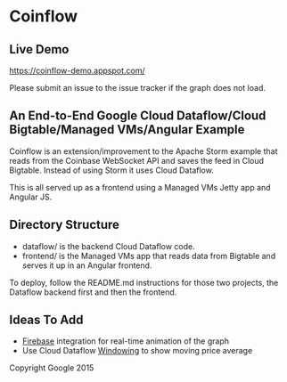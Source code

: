 # Coinflow

## Live Demo

https://coinflow-demo.appspot.com/


Please submit an issue to the issue tracker if the graph does not load.

## An End-to-End Google Cloud Dataflow/Cloud Bigtable/Managed VMs/Angular Example

Coinflow is an extension/improvement to the Apache Storm example that reads from the
Coinbase WebSocket API and saves the feed in Cloud Bigtable. Instead of using
Storm it uses Cloud Dataflow.

This is all served up as a frontend using a Managed VMs Jetty app and Angular JS.

## Directory Structure

* dataflow/ is the backend Cloud Dataflow code.
* frontend/ is the Managed VMs app that reads data from Bigtable and serves it up in an
Angular frontend.

To deploy, follow the README.md instructions for those two projects, the Dataflow backend first
and then the frontend.

## Ideas To Add

* [Firebase](https://www.firebase.com/) integration for real-time animation of the graph
* Use Cloud Dataflow [Windowing](https://cloud.google.com/dataflow/model/windowing) to show
moving price average

Copyright Google 2015
